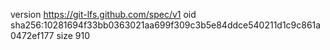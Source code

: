 version https://git-lfs.github.com/spec/v1
oid sha256:10281694f33bb0363021aa699f309c3b5e84ddce540211d1c9c861a0472ef177
size 910
